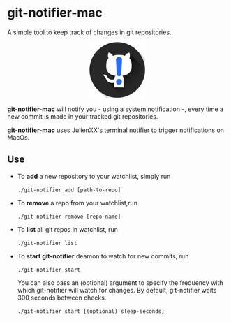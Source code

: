 # git-notifier-mac

A simple tool to keep track of changes in git repositories.

<p align="center"> <img src="./icons/logo.png" width="128" height="128" /> </p>

**git-notifier-mac** will notify you - using a system notification -, every time a new commit is made in your tracked git repositories.

**git-notifier-mac** uses JulienXX's [terminal notifier](https://github.com/julienXX/terminal-notifier) to trigger notifications on MacOs.

## Use

* To **add** a new repository to your watchlist, simply run
  
    ``` cli
    ./git-notifier add [path-to-repo]
    ```

* To **remove** a repo from your watchlist,run
  
    ```cli
    ./git-notifier remove [repo-name]
    ```

* To **list** all git repos in watchlist, run
  
    ```cli
    ./git-notifier list
    ```

* To **start git-notifier** deamon to watch for new commits, run

    ```cli
    ./git-notifier start
    ```

    You can also pass an (optional) argument to specify the frequency with which git-notifier will watch for changes. By default, git-notifier waits 300 seconds between checks.

    ```cli
    ./git-notifier start [(optional) sleep-seconds]
    ```
